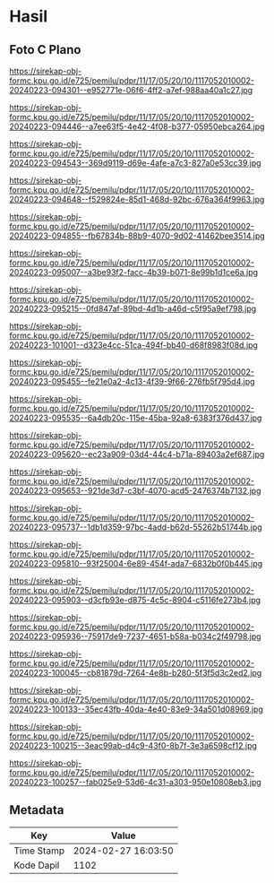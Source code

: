 # Hasil

## Foto C Plano

https://sirekap-obj-formc.kpu.go.id/e725/pemilu/pdpr/11/17/05/20/10/1117052010002-20240223-094301--e952771e-06f6-4ff2-a7ef-988aa40a1c27.jpg

https://sirekap-obj-formc.kpu.go.id/e725/pemilu/pdpr/11/17/05/20/10/1117052010002-20240223-094446--a7ee63f5-4e42-4f08-b377-05950ebca264.jpg

https://sirekap-obj-formc.kpu.go.id/e725/pemilu/pdpr/11/17/05/20/10/1117052010002-20240223-094543--369d9119-d69e-4afe-a7c3-827a0e53cc39.jpg

https://sirekap-obj-formc.kpu.go.id/e725/pemilu/pdpr/11/17/05/20/10/1117052010002-20240223-094648--f529824e-85d1-468d-92bc-676a364f9963.jpg

https://sirekap-obj-formc.kpu.go.id/e725/pemilu/pdpr/11/17/05/20/10/1117052010002-20240223-094855--fb67834b-88b9-4070-9d02-41462bee3514.jpg

https://sirekap-obj-formc.kpu.go.id/e725/pemilu/pdpr/11/17/05/20/10/1117052010002-20240223-095007--a3be93f2-facc-4b39-b071-8e99b1d1ce6a.jpg

https://sirekap-obj-formc.kpu.go.id/e725/pemilu/pdpr/11/17/05/20/10/1117052010002-20240223-095215--0fd847af-89bd-4d1b-a46d-c5f95a9ef798.jpg

https://sirekap-obj-formc.kpu.go.id/e725/pemilu/pdpr/11/17/05/20/10/1117052010002-20240223-101001--d323e4cc-51ca-494f-bb40-d68f8983f08d.jpg

https://sirekap-obj-formc.kpu.go.id/e725/pemilu/pdpr/11/17/05/20/10/1117052010002-20240223-095455--fe21e0a2-4c13-4f39-9f66-276fb5f795d4.jpg

https://sirekap-obj-formc.kpu.go.id/e725/pemilu/pdpr/11/17/05/20/10/1117052010002-20240223-095535--6a4db20c-115e-45ba-92a8-6383f376d437.jpg

https://sirekap-obj-formc.kpu.go.id/e725/pemilu/pdpr/11/17/05/20/10/1117052010002-20240223-095620--ec23a909-03d4-44c4-b71a-89403a2ef687.jpg

https://sirekap-obj-formc.kpu.go.id/e725/pemilu/pdpr/11/17/05/20/10/1117052010002-20240223-095653--921de3d7-c3bf-4070-acd5-2476374b7132.jpg

https://sirekap-obj-formc.kpu.go.id/e725/pemilu/pdpr/11/17/05/20/10/1117052010002-20240223-095737--1db1d359-97bc-4add-b62d-55262b51744b.jpg

https://sirekap-obj-formc.kpu.go.id/e725/pemilu/pdpr/11/17/05/20/10/1117052010002-20240223-095810--93f25004-6e89-454f-ada7-6832b0f0b445.jpg

https://sirekap-obj-formc.kpu.go.id/e725/pemilu/pdpr/11/17/05/20/10/1117052010002-20240223-095903--d3cfb93e-d875-4c5c-8904-c5116fe273b4.jpg

https://sirekap-obj-formc.kpu.go.id/e725/pemilu/pdpr/11/17/05/20/10/1117052010002-20240223-095936--75917de9-7237-4651-b58a-b034c2f49798.jpg

https://sirekap-obj-formc.kpu.go.id/e725/pemilu/pdpr/11/17/05/20/10/1117052010002-20240223-100045--cb81879d-7264-4e8b-b280-5f3f5d3c2ed2.jpg

https://sirekap-obj-formc.kpu.go.id/e725/pemilu/pdpr/11/17/05/20/10/1117052010002-20240223-100133--35ec43fb-40da-4e40-83e9-34a501d08969.jpg

https://sirekap-obj-formc.kpu.go.id/e725/pemilu/pdpr/11/17/05/20/10/1117052010002-20240223-100215--3eac99ab-d4c9-43f0-8b7f-3e3a6598cf12.jpg

https://sirekap-obj-formc.kpu.go.id/e725/pemilu/pdpr/11/17/05/20/10/1117052010002-20240223-100257--fab025e9-53d6-4c31-a303-950e10808eb3.jpg


## Metadata

| Key        | Value               |
| ---------- | ------------------- |
| Time Stamp | 2024-02-27 16:03:50 |
| Kode Dapil | 1102                |



